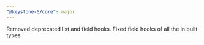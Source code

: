 ```yaml
---
"@keystone-6/core": major
---
```


Removed deprecated list and field hooks.
Fixed field hooks of all the in built types
